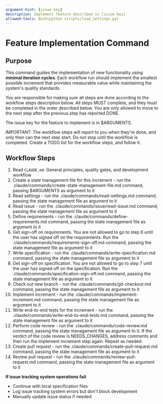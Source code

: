 ```yaml
---
argument-hint: [issue key]
description: Implement feature described in [issue key]
allowed-tools: Bash(python scripts/load_settings.py)
---
```


# Feature Implementation Command

## Purpose

This command guides the implementation of new functionality using **minimal iteration cycles**. Each workflow run should implement the smallest possible increment that provides measurable value while maintaining the system's quality standards.

You are responsible for making sure all steps are done according to the workflow steps description below.
All steps MUST complete, and they must be completed in the order described below.
You are only allowed to move to the next step after the previous step has reported DONE.

The issue key for the feature to implement is in $ARGUMENTS.

IMPORTANT: The workflow steps will report to you when they're done, and only then can the next step start. Do not stop until the workflow is completed.
Create a TODO list for the workflow steps, and follow it.

## Workflow Steps

1. Read `CLAUDE.md`: General principles, quality gates, and development workflow
2. Create a state management file for this increment - run the .claude/commands/create-state-management-file.md command, passing $ARGUMENTS as argument to it
3. Read settings - run the .claude/commands/read-settings.md command, passing the state management file as argument to it
4. Read issue - run the .claude/commands/issue/read-issue.md command, passing the state management file as argument to it
5. Define requirements - run the .claude/commands/define-requirements.md command, passing the state management file as argument to it
6. Get sign-off on requirements. You are not allowed to go to step 6 until the user has signed off on the requirements. Run the .claude/commands/requirements-sign-off.md command, passing the state management file as argument to it
7. Write specification - run the .claude/commands/write-specification.md command, passing the state management file as argument to it
8. Get sign-off on specification. You are not allowed to go to step 7 until the user has signed off on the specification. Run the .claude/commands/specification-sign-off.md command, passing the state management file as argument to it
9. Check out new branch - run the .claude/commands/git-checkout.md command, passing the state management file as argument to it
10. Implement increment - run the .claude/commands/implement-increment.md command, passing the state management file as argument to it
11. Write end-to-end tests for the increment - run the .claude/commands/write-end-to-end-tests.md command, passing the state management file as argument to it
12. Perform code review - run the .claude/commands/code-review.md command, passing the state management file as argument to it. If the verdict of the code review is NEEDS_CHANGES, address comments and then run the implement increment step again.
Repeat as needed.
13. Create pull request - run the .claude/commands/create-pull-request.md command, passing the state management file as argument to it
14. Review pull request - run the .claude/commands/review-pull-request.md command, passing the state management file as argument to it

**If issue tracking system operations fail**:
- Continue with local specification files
- Log issue tracking system errors but don't block development
- Manually update issue status if needed

